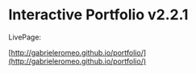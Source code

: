 # Interactive Portfolio v2.2.1

LivePage:

[http://gabrieleromeo.github.io/portfolio/](http://gabrieleromeo.github.io/portfolio/)
